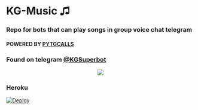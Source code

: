 <h1 align="centre">KG-Music ♫</h1>

### Repo for bots that can play songs in group voice chat telegram
#### POWERED BY [PYTGCALLS](https://github.com/pytgcalls/pytgcalls)
### Found on telegram [@KGSuperbot](https://t.me/KGSuperbot)

<p align="center">
  <img src="https://telegra.ph/file/4f778ad085bb2478f2256.jpg">
</p>

### Heroku

[![Deploy](https://www.herokucdn.com/deploy/button.svg)](https://heroku.com/deploy?template=https://github.com/kalolonte1/KGMusic)
